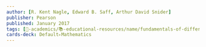 ```yaml
---
author: [R. Kent Nagle, Edward B. Saff, Arthur David Snider]
publisher: Pearson
published: January 2017
tags: [🔴-academics/📚-educational-resources/name/fundamentals-of-differential-equations-and-boundary-value-problems, study-note] 
cards-deck: Default▹Mathematics
---
```

